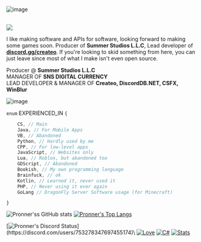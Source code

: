 
![image](https://media.discordapp.net/attachments/1053336913978851340/1053640672453865522/Summer_Studios_Logo8.png?width=300&height=150)

\
![](https://komarev.com/ghpvc/?username=Pronner&color=blue&style=flat-square)

I like making software and APIs for software, looking forward to making some games soon. Producer of **Summer Studios L.L.C**, Lead developer of **[discord.gg/createo](https://discord.gg/createo)**. If you're looking to skid something from here, you can just leave since most of what I make isn't even open source.

Producer @ **Summer Studios L.L.C**\
MANAGER OF **SNS DIGITAL CURRENCY**\
LEAD DEVELOPER & MANAGER OF **Createo, DiscordDB.NET, CSFX, WinBlur**

![image](https://user-images.githubusercontent.com/84229419/201465468-f9960313-31f9-44c8-bb24-840a1465e23e.png)

`enum` EXPERIENCED_IN `{`
```csharp
    CS, // Main
    Java, // For Mobile Apps
    VB, // Abandoned
    Python, // Hardly used by me
    CPP, // For low-level apps
    JavaScript, // Websites only
    Lua, // Roblox, but abandoned too
    GDScript, // Abandoned
    Bookish, // My own programming language
    Brainfuck, // ok
    Kotlin, // Learned it, never used it
    PHP, // Never using it ever again
    GoLang // DragonFly Server Software usage (for Minecraft)
```
`}`

![Pronner'ss GitHub stats](https://github-readme-stats.vercel.app/api?username=Pronner&show_icons=true&theme=radical)  [![Pronner's Top Langs](https://github-readme-stats.vercel.app/api/top-langs/?username=Pronner&theme=radical&show_icons=true&layout=compact)](https://github.com/Pronner/github-readme-stats)

[![Pronner's Discord Status](https://lanyard.cnrad.dev/api/753278347697455174?theme=dark&animated=true&borderRadius=10px&idleMessage=Coding%20literally%20all%20the%20time.)](https://discord.com/users/753278347697455174)\
[![Love](https://forthebadge.com/images/badges/built-with-love.svg)]() [![C#](https://forthebadge.com/images/badges/made-with-c-sharp.svg)]() [![Stats](https://forthebadge.com/images/badges/0-percent-optimized.svg)]()
